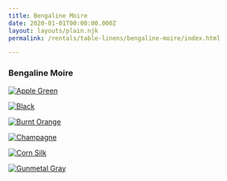 ```yaml
---
title: Bengaline Moire
date: 2020-01-01T00:00:00.000Z
layout: layouts/plain.njk
permalink: /rentals/table-linens/bengaline-moire/index.html

---
```


### Bengaline Moire
<section class="grid-container" markdown="1">

<a title="Apple Green" class="photo-overlay" href="/static/img/table-linens/01-Bengaline-Moire/bengalinemoire-apple-crop.jpg">![Apple Green](/static/img/table-linens/01-Bengaline-Moire/bengalinemoire-apple-crop.jpg "Apple Green")</a>

<a title="Black" class="photo-overlay" href="/static/img/table-linens/01-Bengaline-Moire/bengalinemoire-black-crop.jpg">![Black](/static/img/table-linens/01-Bengaline-Moire/bengalinemoire-black-crop.jpg "Black")</a>

<a title="Burnt Orange" class="photo-overlay" href="/static/img/table-linens/01-Bengaline-Moire/bengalinemoire-burnt-orange-crop.jpg">![Burnt Orange](/static/img/table-linens/01-Bengaline-Moire/bengalinemoire-burntorange-crop.jpg "Burnt Orange")</a>

<a title="Champagne" class="photo-overlay" href="/static/img/table-linens/01-Bengaline-Moire/bengalinemoire-beige-crop.jpg">![Champagne](/static/img/table-linens/01-Bengaline-Moire/bengalinemoire-beige-crop.jpg "Champagne")</a>

<a title="Corn Silk" class="photo-overlay" href="/static/img/table-linens/01-Bengaline-Moire/bengalinemoire-cornsilk-crop.jpg">![Corn Silk](/static/img/table-linens/01-Bengaline-Moire/bengalinemoire-cornsilk-crop.jpg "Corn Silk")</a>

<a title="Gunmetal Gray" class="photo-overlay" href="/static/img/table-linens/01-Bengaline-Moire/bengalinemoire-black-crop.jpg">![Gunmetal Gray](/static/img/table-linens/01-Bengaline-Moire/bengalinemoire-gunmetal-crop.jpg "Gunmetal Gray")</a>

</section>